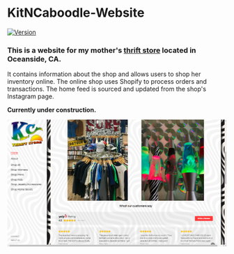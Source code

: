 # KitNCaboodle-Website
[![Version](https://badge.fury.io/gh/tterb%2FHyde.svg)](https://badge.fury.io/gh/tterb%2FHyde)
<p>
<h3>This is a website for my mother's <a href="https://www.yelp.com/biz/kit-n-caboodle-oceanside" target="_blank" rel="noopener noreferrer">thrift store</a> located in Oceanside, CA. </h3>
</p>

<p>
It contains information about the shop and allows users to shop her inventory online. The online shop uses Shopify to process orders and transactions. The home feed is sourced and updated from the shop's Instagram page.
</p>

<p>
  <b>Currently under construction.</b>
</p>

<p>
  <img src="img/home.png"/>
</p>
